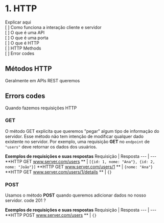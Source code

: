 # 1. HTTP

Explicar aqui  
[ ] Como funciona a interação cliente e servidor  
[ ] O que é uma API  
[ ] O que é uma porta  
[ ] O que é HTTP  
[ ] HTTP Methods  
[ ] Error codes

## Métodos HTTP
Geralmente em APIs REST queremos 

## Errors codes
Quando fazemos requisições HTTP 

### GET
O método GET explicita que queremos "pegar" algum tipo de informação do servidor. Esse método não tem intenção de modificar qualquer dado existente no servidor. Por exemplo, uma requisição **GET** no `endpoint` de `"users"` deve retornar os dados dos usuários.

**Exemplos de requisições e suas respostas**
Requisição | Resposta
--- | ---
**HTTP GET www.server.com/users ** | `[{id: 1, nome: "Ana"}, {id: 2, nome: "João"}]`
**HTTP GET www.server.com/users/1 ** | `{nome: "Ana"}`
**HTTP GET www.server.com/users/1/details ** | `{}`

### POST
Usamos o método **POST** quando queremos adicionar dados no nosso servidor.
code 201 ? 

**Exemplos de requisições e suas respostas**
Requisição | Resposta
--- | ---
**HTTP POST www.server.com/users ** | `{}`
